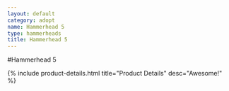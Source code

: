 ```yaml
---
layout: default
category: adopt
name: Hammerhead 5
type: hammerheads
title: Hammerhead 5
---
```


#Hammerhead 5

{% include product-details.html title="Product Details" desc="Awesome!" %}